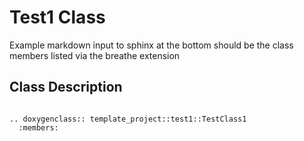# Test1 Class

Example markdown input to sphinx
at the bottom should be the class members listed via the breathe extension

## Class Description

```{eval-rst}

.. doxygenclass:: template_project::test1::TestClass1
  :members:

```
